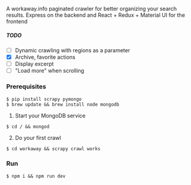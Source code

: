 
A workaway.info paginated crawler for better organizing your search results. Express on the backend and React + Redux + Material UI for the frontend

##### TODO

- [ ] Dynamic crawling with regions as a parameter
- [x] Archive, favorite actions
- [ ] Display excerpt
- [ ] "Load more" when scrolling

### Prerequisites
```shell
$ pip install scrapy pymongo
$ brew update && brew install node mongodb
```
1. Start your MongoDB service
```shell
$ cd / && mongod
```

2. Do your first crawl
```shell
$ cd workaway && scrapy crawl works
```

### Run
```shell
$ npm i && npm run dev
```
